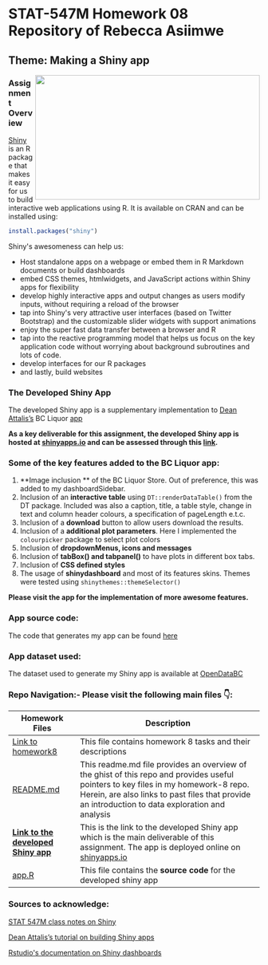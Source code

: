                 
# STAT-547M Homework 08 Repository of Rebecca Asiimwe 

## Theme: Making a Shiny app
[<img align ="right" src="https://github.com/STAT545-UBC-students/hw08-rasiimwe/blob/master/plugin/Screen%20Shot%202018-11-17%20at%2011.07.32%20PM.png" width="450" height="250"/>](https://github.com/STAT545-UBC-students/hw08-rasiimwe/blob/master/plugin/Screen%20Shot%202018-11-17%20at%2011.07.32%20PM.png)
### Assignment Overview 
[Shiny](https://shiny.rstudio.com) is an R package that makes it easy for us to build interactive web applications using R. It is available on CRAN and can be installed using:

```r
install.packages("shiny")
```
Shiny's awesomeness can help us:
* Host standalone apps on a webpage or embed them in R Markdown documents or build dashboards 
* embed CSS themes, htmlwidgets, and JavaScript actions within Shiny apps for flexibility
* develop highly interactive apps and output changes as users modify inputs, without requiring a reload of the browser
* tap into Shiny's very attractive user interfaces (based on Twitter Bootstrap) and the customizable slider widgets with support animations
* enjoy the super fast data transfer between a browser and R
* tap into the reactive programming model that helps us focus on the key application code without worrying about background subroutines and lots of code.
* develop interfaces for our R packages
* and lastly, build websites

### The Developed Shiny App
The developed Shiny app is a supplementary implementation to [Dean Attalis’s]( https://deanattali.com/blog/building-shiny-apps-tutorial) BC Liquor [app]( https://deanattali.com/blog/building-shiny-apps-tutorial/#12-final-shiny-app-code) 

**As a key deliverable for this assignment, the developed Shiny app is hosted at [shinyapps.io](http://www.shinyapps.io) and can be assessed through this [link](https://explom.shinyapps.io/BCL-app/).**


### Some of the key features added to the BC Liquor app:
1. **Image inclusion ** of the BC Liquor Store. Out of preference, this was added to my dashboardSidebar.
2. Inclusion  of an **interactive table** using `DT::renderDataTable()` from the DT package. Included was also a caption, title, a table style, change in text and column header colours, a specification of pageLength e.t.c. 
3. Inclusion  of a **download** button to allow users download the results.
4. Inclusion  of a **additional plot parameters**. Here I implemented the `colourpicker` package to select plot colors
5. Inclusion  of **dropdownMenus, icons and messages**
6. Inclusion  of **tabBox() and tabpanel()** to have plots in different box tabs. 
7. Inclusion  of **CSS defined styles** 
8. The usage of **shinydashboard** and most of its features skins. Themes were tested using `shinythemes::themeSelector()`

**Please visit the app for the implementation of more awesome features.** 


### App source code:
The code that generates my app can be found [here](https://github.com/STAT545-UBC-students/hw08-rasiimwe/blob/master/app/app.R)


### App dataset used:
The dataset used to generate my Shiny app is available at [OpenDataBC](https://deanattali.com/files/bcl-data.csv)


### Repo Navigation:- Please visit the following main files :point_down::

|   **Homework Files**   | **Description** |
|----------------|------------|
|[Link to homework8](http://stat545.com/Classroom/assignments/hw08/hw08.html)|This file contains homework 8 tasks and their descriptions|
|[README.md](https://github.com/STAT545-UBC-students/hw08-rasiimwe/blob/master/README.md)|This readme.md file provides an overview of the ghist of this repo and provides useful pointers to key files in my homework-8 repo. Herein, are also links to past files that provide an introduction to data exploration and analysis |
|**[Link to the developed Shiny app](https://rasiimwe.shinyapps.io/BCL-app/)**|This is the link to the developed Shiny app which is the main deliverable of this assignment. The app is deployed online on [shinyapps.io](http://www.shinyapps.io)|
|[app.R](https://github.com/STAT545-UBC-students/hw08-rasiimwe/blob/master/app/app.R)|This file contains the **source code** for the developed shiny app|

### Sources to acknowledge:
[STAT 547M class notes on Shiny](http://stat545.com/Classroom/notes/cm107.nb.html)

[Dean Attalis’s tutorial on building Shiny apps](https://deanattali.com/blog/building-shiny-apps-tutorial)

[Rstudio's documentation on Shiny dashboards](https://rstudio.github.io/shinydashboard/index.html)

